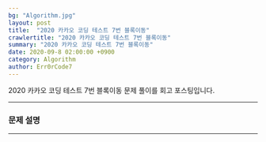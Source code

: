 ```yaml
---
bg: "Algorithm.jpg"
layout: post
title:  "2020 카카오 코딩 테스트 7번 블록이동"
crawlertitle: "2020 카카오 코딩 테스트 7번 블록이동"
summary: "2020 카카오 코딩 테스트 7번 블록이동"
date: 2020-09-8 02:00:00 +0900
category: Algorithm
author: Err0rCode7
---
```


2020 카카오 코딩 테스트 7번 블록이동 문제 풀이를 회고 포스팅입니다.

---
### 문제 설명
---
